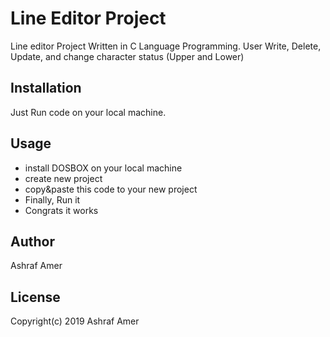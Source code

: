 # Line Editor Project

Line editor Project Written in C Language Programming. User Write, Delete, Update, and change character status (Upper and Lower)


## Installation
Just Run code on your local machine.

## Usage
- install DOSBOX on your local machine
- create new project
- copy&paste this code to your new project
- Finally, Run it
- Congrats it works

## Author

Ashraf Amer 

## License

Copyright(c) 2019 Ashraf Amer
